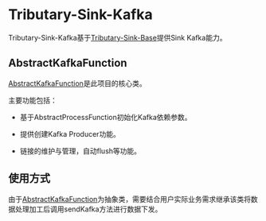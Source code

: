 # Tributary-Sink-Kafka
Tributary-Sink-Kafka基于[Tributary-Sink-Base](../README.md)提供Sink Kafka能力。

## AbstractKafkaFunction

[AbstractKafkaFunction](src/main/java/org/zicat/tributary/sink/kafka/AbstractKafkaFunction.java)是此项目的核心类。

主要功能包括：

- 基于AbstractProcessFunction初始化Kafka依赖参数。

- 提供创建Kafka Producer功能。

- 链接的维护与管理，自动flush等功能。

## 使用方式

由于[AbstractKafkaFunction](src/main/java/org/zicat/tributary/sink/kafka/AbstractKafkaFunction.java)为抽象类，需要结合用户实际业务需求继承该类将数据处理加工后调用sendKafka方法进行数据下发。
